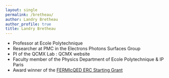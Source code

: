 ```yaml
---
layout: single
permalink: /bretheau/
author: Landry Bretheau
author_profile: true
title: Landry Bretheau
---
```


- Professor at Ecole Polytechnique
- Researcher at PMC in the Electrons Photons Surfaces Group
- PI of the QCMX Lab : QCMX website
- Faculty member of the Physics Department of Ecole Polytechnique & IP Paris
- Award winner of the [FERMIcQED ERC Starting Grant](https://www.polytechnique.edu/en/content/landry-bretheau-manipulate-condensed-matter-single-fermion-level)
